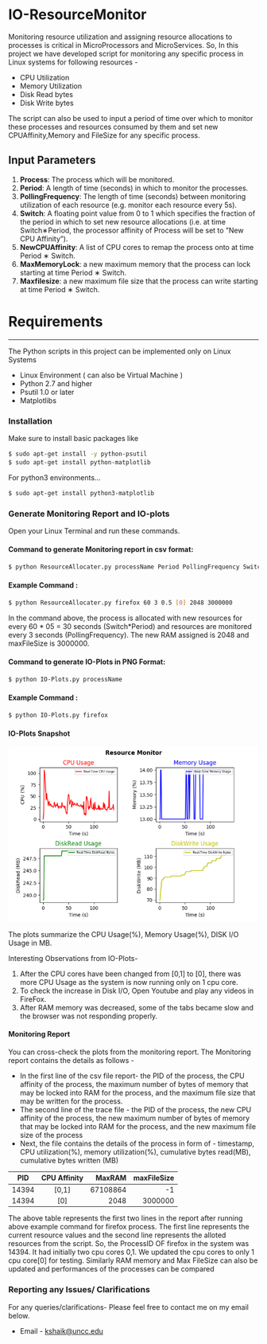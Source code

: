# IO-ResourceMonitor
Monitoring resource utilization and assigning resource allocations to processes is critical in MicroProcessors and MicroServices. So, In this project we have developed script for monitoring any specific process in Linux systems for following resources - 

* CPU Utilization
* Memory Utilization
* Disk Read bytes
* Disk Write bytes

The script can also be used to input a period of time over which to monitor these processes and resources consumed by them and set new CPUAffinity,Memory and FileSize for any specific process. 

## Input Parameters 
1. **Process**: The process which will be monitored.
2. **Period**: A length of time (seconds) in which to monitor the processes.
3. **PollingFrequency**: The length of time (seconds) between monitoring utilization of each resource (e.g. monitor each resource every 5s).
4. **Switch**: A floating point value from 0 to 1 which specifies the fraction of the period in which to set new resource allocations (i.e. at time Switch∗Period, the processor affinity of Process will be set to ”New CPU Affinity”).
5. **NewCPUAffinity**: A list of CPU cores to remap the process onto at time Period ∗ Switch.
6. **MaxMemoryLock**: a new maximum memory that the process can lock starting at time
Period ∗ Switch.
7. **Maxfilesize**: a new maximum file size that the process can write starting at time Period ∗ Switch.



# Requirements
---
The Python scripts in this project can be implemented only on Linux Systems
* Linux Environment ( can also be Virtual Machine )
* Python 2.7 and higher
* Psutil 1.0 or later
* Matplotlibs


### Installation
Make sure to install basic packages like 

```sh
$ sudo apt-get install -y python-psutil
$ sudo apt-get install python-matplotlib
```

For python3 environments...

```sh
$ sudo apt-get install python3-matplotlib
```

### Generate Monitoring Report and IO-plots


Open your Linux Terminal and run these commands.

#### Command to generate Monitoring report in csv format:
```sh
$ python ResourceAllocater.py processName Period PollingFrequency Switch newCPUAffinity newMemoryLock newFileSizeLock  
```

#### Example Command : 
```sh
$ python ResourceAllocater.py firefox 60 3 0.5 [0] 2048 3000000
```

In the command above, the process is allocated with new resources for every 60 * 05 = 30 seconds (Switch*Period) and resources are monitored every 3 seconds (PollingFrequency).
The new RAM assigned is 2048 and maxFileSize is 3000000.

#### Command to generate IO-Plots in PNG Format:
```sh
$ python IO-Plots.py processName
```

#### Example Command : 
```sh
$ python IO-Plots.py firefox 
```


#### IO-Plots Snapshot 
 
![](https://github.com/shaikadilmd/IO-ResourceMonitor/blob/main/MonitorPlots.png)


The plots summarize the CPU Usage(%), Memory Usage(%), DISK I/O Usage in MB.

Interesting Observations from IO-Plots-
1. After the CPU cores have been changed from [0,1] to [0], there was more CPU Usage as the system is now running only on 1 cpu core.
2. To check the increase in Disk I/O, Open Youtube and play any videos in FireFox.
3. After RAM memory was decreased, some of the tabs became slow and the browser was not responding properly.


#### Monitoring Report

You can cross-check the plots from the monitoring report. The Monitoring report contains the details as follows -  

- In the first line of the csv file report- the PID of the process, the CPU affinity of the process, the maximum number of bytes of memory that may be locked into RAM for the process, and the maximum file size that may be written for the process. 
- The second line of the trace file - the PID of the process, the new CPU affinity of the process, the new maximum number of bytes of memory that may be locked into RAM for the process, and the new maximum file size of the process
- Next, the file contains the details of the process in form of - timestamp, CPU utilization(%), memory utilization(%), cumulative bytes read(MB), cumulative bytes written (MB)


|    PID        | CPU Affinity  | MaxRAM  | maxFileSize
| ------------- |:-------------:| -------:|-----------:|
|    14394      |   [0,1]       | 67108864|     -1     |
|    14394      |    [0]        |   2048  |   3000000  |

The above table represents the first two lines in the report after running above example command for firefox process. The first line represents the current resource values and the second line represents the alloted resources from the script.
So, the ProcessID OF firefox in the system was 14394. It had initially two cpu cores 0,1. We updated the cpu cores to only 1 cpu core[0] for testing. Similarly RAM memory and Max FileSize can also be updated and performances of the processes can be compared



### Reporting any Issues/ Clarifications
For any queries/clarifications- Please feel free to contact me on my email below.
* Email - kshaik@uncc.edu


